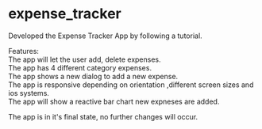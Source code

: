 # expense_tracker

Developed the Expense Tracker App by following a tutorial. 

Features:  
The app will let the user add, delete expenses.  
The app has 4 different category expenses.  
The app shows a new dialog to add a new expense.  
The app is responsive depending on orientation ,different screen sizes and ios systems.  
The app will show a reactive bar chart new expneses are added.  

The app is in it's final state, no further changes will occur.
